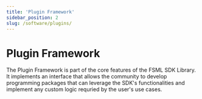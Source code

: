 ```yaml
---
title: 'Plugin Framework'
sidebar_position: 2
slug: /software/plugins/
---
```


# Plugin Framework

The Plugin Framework is part of the core features of the FSML SDK Library. It implements an interface that allows the community to develop programming packages that can leverage the SDK's functionalities and implement any custom logic requried by the user's use cases.
